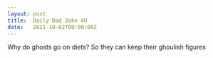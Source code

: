 ```yaml
---
layout: post
title:  Daily Dad Joke 4U
date:   2021-10-02T00:00:00Z
---
```

Why do ghosts go on diets? So they can keep their ghoulish figures

